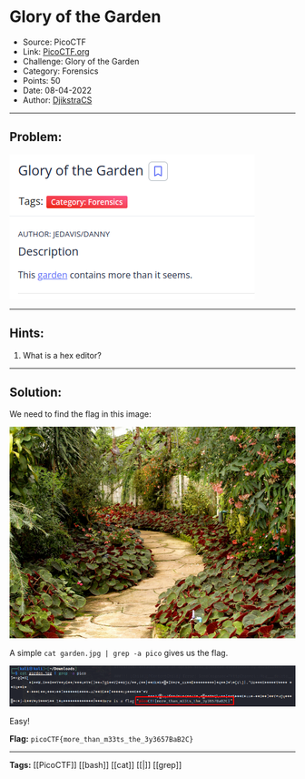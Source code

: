 # Glory of the Garden
* Source: PicoCTF
* Link: [PicoCTF.org](https://picoctf.org/)
* Challenge: Glory of the Garden
* Category: Forensics
* Points: 50
* Date: 08-04-2022
* Author: [DjikstraCS](https://github.com/DjikstraCS)

---
## Problem:
![](./attachments/Pasted%20image%2020220408222710.png)

---
## Hints:
1. What is a hex editor?

---
## Solution:
We need to find the flag in this image: 

![](./attachments/Pasted%20image%2020220408222922.png)

A simple `cat garden.jpg | grep -a pico` gives us the flag.

![](./attachments/Pasted%20image%2020220408223232.png)

Easy!

**Flag:** `picoCTF{more_than_m33ts_the_3y3657BaB2C}`

---
**Tags:** [[PicoCTF]] [[bash]] [[cat]] [[|]] [[grep]]